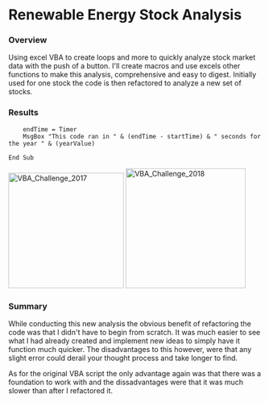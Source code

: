 # Renewable Energy Stock Analysis

### Overview

Using excel VBA to create loops and more to quickly analyze stock market data with the push of a button. I'll create macros and use excels other functions to make this analysis, comprehensive and easy to digest. Initially used for one stock the code is then refactored to analyze a new set of stocks.

### Results 

```
    endTime = Timer
    MsgBox "This code ran in " & (endTime - startTime) & " seconds for the year " & (yearValue)

End Sub
```

<img width="229" alt="VBA_Challenge_2017" src="https://user-images.githubusercontent.com/107452167/199657281-57cc2861-d383-424e-8f5c-419658e084c1.png">


<img width="238" alt="VBA_Challenge_2018" src="https://user-images.githubusercontent.com/107452167/199657262-269e8c3d-b8e1-407c-9a4f-04d63d038ca5.png">


### Summary

While conducting this new analysis the obvious benefit of refactoring the code was that I didn't have to begin from scratch. It was much easier to see what I had already created and implement new ideas to simply have it function much quicker. The disadvantages to this however, were that any slight error could derail your thought process and take longer to find.

As for the original VBA script the only advantage again was that there was a foundation to work with and the dissadvantages were that it was much slower than after I refactored it.
